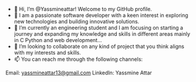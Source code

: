 - 👋 Hi, I’m @Yassmineattar! Welcome to my GitHub profile.
- 👀 I am a passionate software developer with a keen interest in exploring new technologies and building innovative solutions.
- 🌱 I’m currently an engineering student and I am focusing on starting a journey and expanding my knowledge and skills in different areas mainly in C Python and web development...
- 💞️ I’m looking to collaborate on any kind of project that you think aligns with my interests and skills.
- 📫 You can reach me through the following channels:

Email: yassmineattar13@gmail.com
LinkedIn: Yassmine Attar

<!---
Yassmineattar/Yassmineattar is a ✨ special ✨ repository because its `README.md` (this file) appears on your GitHub profile.
You can click the Preview link to take a look at your changes.
--->
